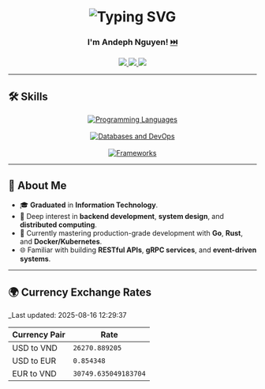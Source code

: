<h1 align="center">
  <img src="https://readme-typing-svg.herokuapp.com?font=Fira+Code&pause=900&color=1CF77C&width=635&center=true&size=20&lines=Hello+(English);Bonjour+(French);Hallo+(German);こんにちは+(Japanese);안녕하세요+(Korean);Xin+chào+(Vietnamese);你好+(Chinese);नमस्ते+(Hindi);Hola+(Spanish);Ciao+(Italian);Привет+(Russian);Olá+(Portuguese);مرحبا+(Arabic)" alt="Typing SVG" />
</h1>

<div align="center">
  
### I'm **Andeph Nguyen**! [⏭️](https://anvndev.github.io/)

<a href="https://anvndev.github.io/">
  <img src="https://img.shields.io/badge/ Contact-a8dadc?style=flat&logo=maildotru&logoColor=white&color=a8dadc" />
</a>
<a href="https://andev0x.github.io/resume/">
  <img src="https://img.shields.io/badge/ Portfolio-89c2d9?style=flat&logo=googleearth&logoColor=white&color=89c2d9" />
</a>
<a href="https://andev0x.github.io">
  <img src="https://img.shields.io/badge/ Blog-f6bd60?style=flat&logo=githubpages&logoColor=white&color=f6bd60" />
</a>

</div>

---

## 🛠️ Skills

<div align="center">

<a href="https://skillicons.dev">
  <img src="https://skillicons.dev/icons?i=golang,rust,python,ts,cpp,swift,kotlin,dart" alt="Programming Languages"/>
</a><br><br>

<a href="https://skillicons.dev">
  <img src="https://skillicons.dev/icons?i=postgres,mysql,redis,docker,kubernetes" alt="Databases and DevOps"/>
</a><br><br>

<a href="https://skillicons.dev">
  <img src="https://skillicons.dev/icons?i=actix,django,nodejs" alt="Frameworks"/>
</a>

</div>

---

## 🌟 About Me
- 🎓 **Graduated** in **Information Technology**.  
- 🧩 Deep interest in **backend development**, **system design**, and **distributed computing**.  
- 🚀 Currently mastering production-grade development with **Go**, **Rust**, and **Docker/Kubernetes**.  
- 🌐 Familiar with building **RESTful APIs**, **gRPC services**, and **event-driven systems**.

---

## 🌍 Currency Exchange Rates
_Last updated: 2025-08-16 12:29:37

| Currency Pair  | Rate       |
|----------------|------------|
| USD to VND     | `26270.889205` |
| USD to EUR     | `0.854348` |
| EUR to VND     | `30749.635049183704` |
